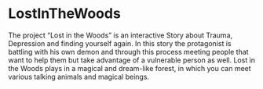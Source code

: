 # LostInTheWoods
The project “Lost in the Woods” is an interactive Story about Trauma, Depression and finding yourself again. In this story the protagonist is battling with his own demon and through this process meeting people that want to help them but take advantage of a vulnerable person as well. Lost in the Woods plays in a magical and dream-like forest, in which you can meet various talking animals and magical beings. 
